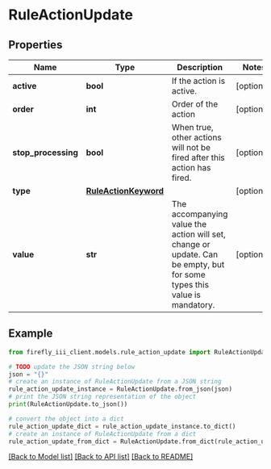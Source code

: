 # RuleActionUpdate


## Properties

Name | Type | Description | Notes
------------ | ------------- | ------------- | -------------
**active** | **bool** | If the action is active. | [optional] 
**order** | **int** | Order of the action | [optional] 
**stop_processing** | **bool** | When true, other actions will not be fired after this action has fired. | [optional] 
**type** | [**RuleActionKeyword**](RuleActionKeyword.md) |  | [optional] 
**value** | **str** | The accompanying value the action will set, change or update. Can be empty, but for some types this value is mandatory. | [optional] 

## Example

```python
from firefly_iii_client.models.rule_action_update import RuleActionUpdate

# TODO update the JSON string below
json = "{}"
# create an instance of RuleActionUpdate from a JSON string
rule_action_update_instance = RuleActionUpdate.from_json(json)
# print the JSON string representation of the object
print(RuleActionUpdate.to_json())

# convert the object into a dict
rule_action_update_dict = rule_action_update_instance.to_dict()
# create an instance of RuleActionUpdate from a dict
rule_action_update_from_dict = RuleActionUpdate.from_dict(rule_action_update_dict)
```
[[Back to Model list]](../README.md#documentation-for-models) [[Back to API list]](../README.md#documentation-for-api-endpoints) [[Back to README]](../README.md)


